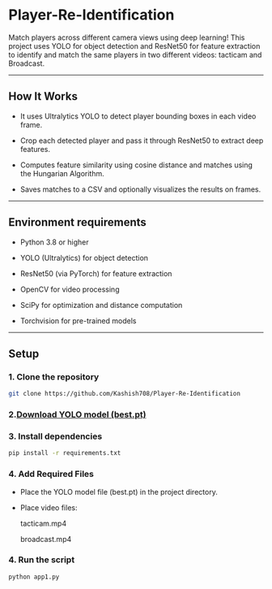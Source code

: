 # Player-Re-Identification

Match players across different camera views using deep learning!
This project uses YOLO for object detection and ResNet50 for feature extraction to identify and match the same players in two different videos: tacticam and Broadcast.

---
## **How It Works**

- It uses Ultralytics YOLO to detect player bounding boxes in each video frame.

- Crop each detected player and pass it through ResNet50 to extract deep features.

- Computes feature similarity using cosine distance and matches using the Hungarian Algorithm.

- Saves matches to a CSV and optionally visualizes the results on frames.

---
## **Environment requirements**

- Python 3.8 or higher
- YOLO (Ultralytics) for object detection

- ResNet50 (via PyTorch) for feature extraction

- OpenCV for video processing

- SciPy for optimization and distance computation

- Torchvision for pre-trained models

---
## **Setup** 

### 1. Clone the repository

```bash
git clone https://github.com/Kashish708/Player-Re-Identification
```

### 2.[Download YOLO model (best.pt)](https://drive.google.com/file/d/1KLNt5YBlizT_PLcEt8JwJRDt_hKdyqdO/view?usp=drive_link)


### 3. Install dependencies

```bash
pip install -r requirements.txt
```

### 4. Add Required Files

- Place the YOLO model file (best.pt) in the project directory. 

- Place video files:

  tacticam.mp4

  broadcast.mp4

### 4.  Run the script

```bash
python app1.py
```
